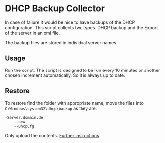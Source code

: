 # DHCP Backup Collector
In case of failure it would be nice to have backups of the DHCP configuration. This script collects two types. DHCP backup and the Export of the server in an xml file. 

The backup files are stored in individual server names. 

## Usage
Run the script. The script is designed to be run every 10 minutes or another chosen increment automatically. So it is always up to date. 

## Restore
To restore find the folder with appropriate name, move the files into `C:Windows\system32\dhcp\backup` as they are. 

    -Server.domain.de
        --new
        --DhcpCfg
Only upload the contents. [Further instructions](https://activedirectorypro.com/backup-restore-windows-dhcp-server/)


